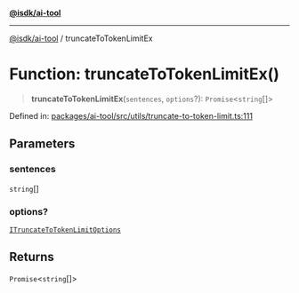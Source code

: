 [**@isdk/ai-tool**](../README.md)

***

[@isdk/ai-tool](../globals.md) / truncateToTokenLimitEx

# Function: truncateToTokenLimitEx()

> **truncateToTokenLimitEx**(`sentences`, `options`?): `Promise`\<`string`[]\>

Defined in: [packages/ai-tool/src/utils/truncate-to-token-limit.ts:111](https://github.com/isdk/ai-tool.js/blob/077730e62e6c723611b64a587e36b69766741af4/src/utils/truncate-to-token-limit.ts#L111)

## Parameters

### sentences

`string`[]

### options?

[`ITruncateToTokenLimitOptions`](../interfaces/ITruncateToTokenLimitOptions.md)

## Returns

`Promise`\<`string`[]\>
